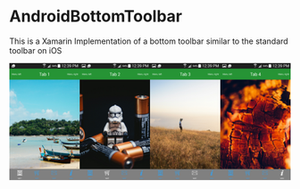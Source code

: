 # AndroidBottomToolbar
This is a Xamarin Implementation of a bottom toolbar similar to the standard toolbar on iOS

![Screenshot](bottomToolbarScreens.png?raw=true "Bottom Toolbar with Tabs")